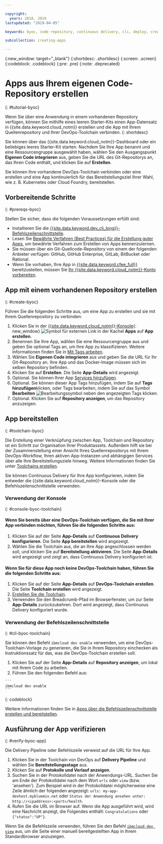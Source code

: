 ```yaml
---

copyright:
  years: 2018, 2019
lastupdated: "2019-04-05"

keywords: byoc, code repository, continuous delivery, cli, deploy, create app custom repo, custom repo, existing repo, custom code

subcollection: creating-apps

---
```


{:new_window: target="_blank"}
{:shortdesc: .shortdesc}
{:screen: .screen}
{:codeblock: .codeblock}
{:pre: .pre}
{:note: .deprecated}

# Apps aus Ihrem eigenen Code-Repository erstellen
{: #tutorial-byoc}

Wenn Sie über eine Anwendung in einem vorhandenen Repository verfügen, können Sie mithilfe eines leeren Starter-Kits einen App-Datensatz in {{site.data.keyword.cloud_notm}} erstellen und die App mit Ihrem Quellenrepository und Ihrer DevOps-Toolchain verbinden.
{: shortdesc}

Sie können über das {{site.data.keyword.cloud_notm}}-Dashboard oder ein beliebiges leeres Starter-Kit starten. Nachdem Sie Ihre App benannt und eine Ressourcengruppe ausgewählt haben, wählen Sie den Ausgangspunkt **Eigenen Code integrieren** aus, geben Sie die URL des Git-Repositorys an, das Ihren Code enthält, und klicken Sie auf **Erstellen**.

Sie können Ihre vorhandene DevOps-Toolchain verbinden oder eine erstellen und eine App kontinuierlich für das Bereitstellungsziel Ihrer Wahl, wie z. B. Kubernetes oder Cloud Foundry, bereitstellen.

## Vorbereitende Schritte
{: #prereqs-byoc}

Stellen Sie sicher, dass die folgenden Voraussetzungen erfüllt sind:

 * Installieren Sie die [{{site.data.keyword.dev_cli_long}}-Befehlszeilenschnittstelle](/docs/cli?topic=cloud-cli-ibmcloud-cli).
 * Lesen Sie [Bewährte Verfahren (Best Practices) für die Erstellung guter Apps](/docs/apps?topic=creating-apps-best-practice), um bewährte Verfahren zum Erstellen von Apps kennenzulernen.
 * Sie müssen über ein Git-Quellcode-Repository von einem der folgenden Anbieter verfügen: GitHub, GitHub Enterprise, GitLab, BitBucket oder Rational.
 * Wenn Sie vorhaben, Ihre App in [{{site.data.keyword.cfee_full}}](/docs/cloud-foundry?topic=cloud-foundry-about) bereitzustellen, müssen Sie [Ihr {{site.data.keyword.cloud_notm}}-Konto vorbereiten](/docs/cloud-foundry?topic=cloud-foundry-prepare).

## App mit einem vorhandenen Repository erstellen
{: #create-byoc}

Führen Sie die folgenden Schritte aus, um eine App zu erstellen und sie mit Ihrem Quellenrepository zu verbinden:

1. Klicken Sie in der [{{site.data.keyword.cloud_notm}}-Konsole](https://{DomainName}){: new_window} ![Symbol für externen Link](../../icons/launch-glyph.svg "Symbol für externen Link") in der Kachel **Apps** auf **App erstellen**.
2. Benennen Sie Ihre App, wählen Sie eine Ressourcengruppe aus und geben Sie optional Tags an, um Ihre App zu klassifizieren. Weitere Informationen finden Sie in [Mit Tags arbeiten](/docs/resources?topic=resources-tag).
3. Wählen Sie **Eigenen Code integrieren** aus und geben Sie die URL für Ihr Git-Repository an. Ihre App und das Docker-Image müssen sich im selben Repository befinden.
4. Klicken Sie auf **Erstellen**. Die Seite **App-Details** wird angezeigt.
5. Optional. Sie können Ihrer App [Services hinzufügen](/docs/apps?topic=creating-apps-add-resource).
6. Optional. Sie können dieser App Tags hinzufügen, indem Sie auf **Tags hinzufügen**klicken, oder Tags bearbeiten, indem Sie auf das Symbol **Bearbeiten** ![Bearbeitungssymbol](../../icons/edit-tagging.svg) neben den angezeigten Tags klicken.
7. Optional. Klicken Sie auf **Repository anzeigen**, um das Repository anzuzeigen.

## App bereitstellen
{: #toolchain-byoc}

Die Erstellung einer Verknüpfung zwischen App, Toolchain und Repository ist ein Schritt zur Organisation Ihrer Produktassets. Außerdem hilft sie bei der Zusammenstellung einer Ansicht Ihres Quellenrepositorys mit Ihrem DevOps-Workflow, Ihren aktiven App-Instanzen und abhängigen Services über alle Ihre Bereitstellungsziele hinweg. Weitere Informationen finden Sie unter [Toolchains erstellen](/docs/services/ContinuousDelivery?topic=ContinuousDelivery-toolchains_getting_started).

Sie können Continuous Delivery für Ihre App konfigurieren, indem Sie entweder die {{site.data.keyword.cloud_notm}}-Konsole oder die Befehlszeilenschnittstelle verwenden.

### Verwendung der Konsole
{: #console-byoc-toolchain}

#### Wenn Sie bereits über eine DevOps-Toolchain verfügen, die Sie mit Ihrer App verbinden möchten, führen Sie die folgenden Schritte aus:

1. Klicken Sie auf der Seite **App-Details** auf **Continuous Delivery konfigurieren**. Die Seite **App bereitstellen** wird angezeigt.
2. Wählen Sie die Toolchain aus, die an Ihre App angeschlossen werden soll, und klicken Sie auf **Bereitstellung aktivieren**. Die Seite **App-Details** wird angezeigt und zeigt an, dass Continuous Delivery konfiguriert ist.

#### Wenn Sie für diese App noch keine DevOps-Toolchain haben, führen Sie die folgenden Schritte aus:

1. Klicken Sie auf der Seite **App-Details** auf **DevOps-Toolchain erstellen**. Die Seite **Toolchain erstellen** wird angezeigt.
2. [Erstellen Sie die Toolchain](/docs/services/ContinuousDelivery?topic=ContinuousDelivery-toolchains_getting_started).
3. Verwenden Sie den Breadcrumb-Pfad im Browserfenster, um zur Seite **App-Details** zurückzukehren. Dort wird angezeigt, dass Continuous Delivery konfiguriert wurde.

### Verwendung der Befehlszeilenschnittstelle
{: #cli-byoc-toolchain}

Sie können den Befehl `ibmcloud dev enable` verwenden, um eine DevOps-Toolchain-Vorlage zu generieren, die Sie in Ihrem Repository einchecken als Instruktionssatz für das, was die DevOps-Toolchain erstellen soll. 

  1. Klicken Sie auf der Seite **App-Details** auf **Repository anzeigen**, um lokal mit Ihrem Code zu arbeiten.
  2. Führen Sie den folgenden Befehl aus:
    
    ```
    ibmcloud dev enable
    ```
   {: codeblock}

Weitere Informationen finden Sie in [Apps über die Befehlszeilenschnittstelle erstellen und bereitstellen](/docs/apps?topic=creating-apps-create-deploy-app-cli).

## Ausführung der App verifizieren
{: #verify-byoc-app}

Die Delivery Pipeline oder Befehlszeile verweist auf die URL für Ihre App.

1. Klicken Sie in der Toolchain von DevOps auf **Delivery Pipeline** und wählen Sie **Bereitstellungsstage** aus.
2. Klicken Sie auf **Protokolle und Verlauf anzeigen**.
3. Suchen Sie in der Protokolldatei nach der Anwendungs-URL. Suchen Sie am Ende der Protokolldatei nach dem Wort `urls` oder `view` (bzw. 'ansehen'). Zum Beispiel wird in der Protokolldatei möglicherweise eine Zeile ähnlich der folgenden angezeigt: `urls: my-app-devhost.mybluemix.net` oder `Status der Anwendung ansehen unter: http://<ipaddress>:<port>/health`.
4. Rufen Sie die URL im Browser auf. Wenn die App ausgeführt wird, wird eine Nachricht anzeigt, die Folgendes enthält: `Congratulations` oder `{"status":"UP"}`.

Wenn Sie die Befehlszeile verwenden, führen Sie den Befehl [`ibmcloud dev view`](/docs/cli/idt?topic=cloud-cli-idt-cli#view) aus, um die Seite einer manuell bereitgestellten App in Ihrem Standardbrowser anzuzeigen.
